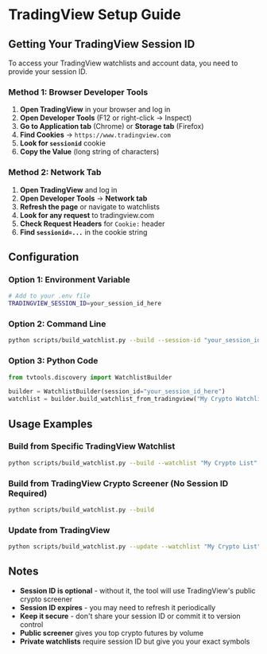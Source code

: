 # TradingView Setup Guide

## Getting Your TradingView Session ID

To access your TradingView watchlists and account data, you need to provide your session ID.

### Method 1: Browser Developer Tools

1. **Open TradingView** in your browser and log in
2. **Open Developer Tools** (F12 or right-click → Inspect)
3. **Go to Application tab** (Chrome) or **Storage tab** (Firefox)
4. **Find Cookies** → `https://www.tradingview.com`
5. **Look for `sessionid`** cookie
6. **Copy the Value** (long string of characters)

### Method 2: Network Tab

1. **Open TradingView** and log in
2. **Open Developer Tools** → **Network tab**
3. **Refresh the page** or navigate to watchlists
4. **Look for any request** to tradingview.com
5. **Check Request Headers** for `Cookie:` header
6. **Find `sessionid=...`** in the cookie string

## Configuration

### Option 1: Environment Variable
```bash
# Add to your .env file
TRADINGVIEW_SESSION_ID=your_session_id_here
```

### Option 2: Command Line
```bash
python scripts/build_watchlist.py --build --session-id "your_session_id_here"
```

### Option 3: Python Code
```python
from tvtools.discovery import WatchlistBuilder

builder = WatchlistBuilder(session_id="your_session_id_here")
watchlist = builder.build_watchlist_from_tradingview("My Crypto Watchlist")
```

## Usage Examples

### Build from Specific TradingView Watchlist
```bash
python scripts/build_watchlist.py --build --watchlist "My Crypto List" --session-id "your_session_id"
```

### Build from TradingView Crypto Screener (No Session ID Required)
```bash
python scripts/build_watchlist.py --build
```

### Update from TradingView
```bash
python scripts/build_watchlist.py --update --watchlist "My Crypto List"
```

## Notes

- **Session ID is optional** - without it, the tool will use TradingView's public crypto screener
- **Session ID expires** - you may need to refresh it periodically
- **Keep it secure** - don't share your session ID or commit it to version control
- **Public screener** gives you top crypto futures by volume
- **Private watchlists** require session ID but give you your exact symbols